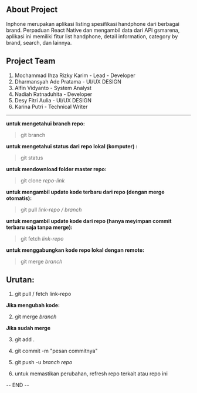## About Project

Inphone merupakan aplikasi listing spesifikasi handphone dari berbagai brand. Perpaduan React Native dan mengambil data dari API gsmarena, aplikasi ini memiliki fitur list handphone, detail information, category by brand, search, dan lainnya.

## Project Team

1. Mochammad Ihza Rizky Karim - Lead - Developer
2. Dharmansyah Ade Pratama - UI/UX DESIGN
3. Alfin Vidyanto - System Analyst
4. Nadiah Ratnaduhita - Developer
5. Desy Fitri Aulia - UI/UX DESIGN
6. Karina Putri - Technical Writer

----

**untuk mengetahui branch repo:**

> git branch

**untuk mengetahui status dari repo lokal (komputer) :**

> git status

**untuk mendownload folder master repo:**

> git clone *repo-link*

**untuk mengambil update kode terbaru dari repo (dengan merge otomatis):**

> git pull *link-repo / branch*

**untuk mengambil update kode dari repo (hanya meyimpan commit terbaru saja tanpa merge):**

> git fetch *link-repo*

**untuk menggabungkan kode repo lokal dengan remote:**

> git merge *branch*

## Urutan:

1. git pull / fetch  link-repo

**Jika mengubah kode:**

2. git merge *branch*

**Jika sudah merge**

3. git add .

4. git commit -m "pesan commitnya"

5. git push -u *branch repo*

6. untuk memastikan perubahan, refresh repo terkait atau repo ini


-- END --